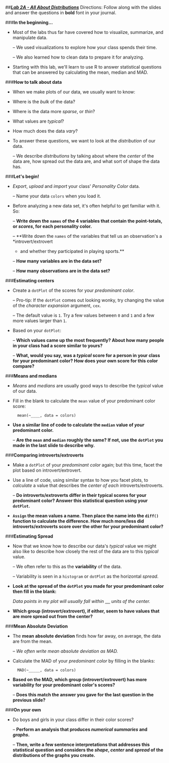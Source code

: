 ##***<u>Lab 2A - All About Distributions</u>***
Directions: Follow along with the slides and answer the questions in **bold** font in your journal.

###**In the beginning...**
* Most of the labs thus far have covered how to visualize, summarize, and manipulate data.

    – We used visualizations to explore how your class spends their time.

    – We also learned how to clean data to prepare it for analyzing.

* Starting with this lab, we'll learn to use R to answer statistical questions that can be
answered by calculating the mean, median and MAD.

###**How to talk about data**
* When we make plots of our data, we usually want to know:

* Where is the *bulk* of the data?

* Where is the data more *sparse*, or *thin*?

* What values are *typical*?

* How much does the data *vary*?

* To answer these questions, we want to look at the *distribution* of our data.

    – We describe *distributions* by talking about where the *center* of the data are, how
    spread out the data are, and what sort of shape the data has.

###**Let's begin!**
* *Export*, *upload* and *import* your class' *Personality Color* data.

    – Name your data ```colors``` when you load it.

* Before analyzing a new data set, it's often helpful to get familiar with it. So:

    – **Write down the ```names``` of the 4 variables that contain the point-totals, or
    *scores*, for each personality color.**

    – **Write down the ```names``` of the variables that tell us an observation's a *introvert/extrovert
    * and whether they participated in playing sports.**

    – **How many variables are in the data set?**

    – **How many observations are in the data set?**

###**Estimating centers**
* Create a ```dotPlot``` of the scores for your *predominant color*.

    – Pro-tip: If the ```dotPlot``` comes out looking wonky, try changing the value of the
    *character expansion* argument, ```cex```.

    – The default value is ```1```. Try a few values between ```0``` and ```1``` and a few more values
    larger than ```1```.

* Based on your ```dotPlot```:

    – **Which values came up the most frequently? About how many people in your
    class had a score similar to yours?**

    – **What, would you say, was a *typical* score for a person in your class for your
    predominant color? How does your own score for this color compare?**

###**Means and medians**

* *Means* and *medians* are usually good ways to describe the *typical* value of our data.

* Fill in the blank to calculate the ```mean``` value of your predominant color score:

        mean(~____, data = colors)

* **Use a similar line of code to calculate the ```median``` value of *your* predominant color.**

    – **Are the ```mean``` and ```median``` roughly the same? If not, use the ```dotPlot``` you made
    in the last slide to describe why.**

###**Comparing introverts/extroverts**
* Make a ```dotPlot``` of your *predominant color* again; but this time, facet the plot based on
introvert/extrovert.

* Use a line of code, using similar syntax to how you facet plots, to *calculate* a value that
describes the *center of each* introverts/extroverts.

    – **Do introverts/extroverts differ in their typical scores for your predominant
    color? Answer this statistical question using your ```dotPlot```.**

* **```Assign``` the mean values a name. Then place the name into the ```diff()``` function to
calculate the difference. How much more/less did introverts/extroverts score over the
other for your predominant color?**

###**Estimating Spread**

* Now that we know how to describe our data's *typical* value we might also like to describe
how closely the rest of the data are to this *typical* value.

    – We often refer to this as the **variability** of the data.

    – Variability is seen in a ```histogram``` or ```dotPlot``` as the horizontal *spread*.

* **Look at the spread of the ```dotPlot``` you made for your predominant color then fill in the
blank:**

    *Data points in my plot will usually fall within <u>&nbsp;&nbsp;&nbsp;&nbsp;</u> units of the center.*

* **Which group (introvert/extrovert), if either, seem to have values that are more spread out from the
center?**

###**Mean Absolute Deviation**
* The **mean absolute deviation** finds how far away, on average, the data are from the mean.

    – *We often write mean absolute deviation as MAD.*

* Calculate the MAD of your *predominant color* by filling in the blanks:

        MAD(~_____, data = colors)

* **Based on the MAD, which group (introvert/extrovert) has more variability for your predominant
color's scores?**

    – **Does this match the answer you gave for the last question in the previous
    slide?**

###**On your own**

* Do boys and girls in your class differ in their color scores?

    – **Perform an analysis that produces *numerical summaries* and *graphs*.**

    – **Then, write a few sentence interpretations that addresses this statistical
    question and considers the *shape*, *center* and *spread* of the distributions of
    the graphs you create.**